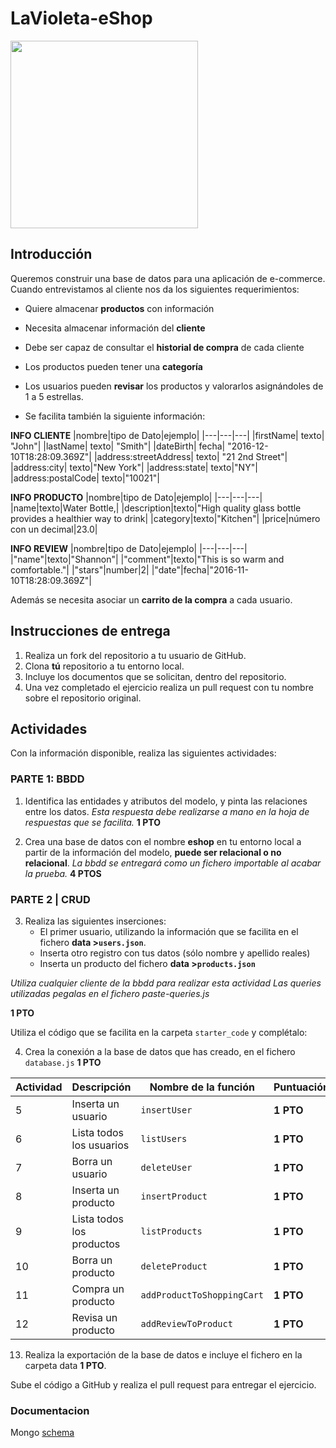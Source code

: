 # LaVioleta-eShop

<img src="https://imgur.com/NheKKdo.png" width="300px">

## Introducción

Queremos construir una base de datos para una aplicación de e-commerce.
Cuando entrevistamos al cliente nos da los siguientes requerimientos:

- Quiere almacenar **productos** con información
- Necesita almacenar información del **cliente**
- Debe ser capaz de consultar el **historial de compra** de cada cliente
- Los productos pueden tener una **categoría**
- Los usuarios pueden **revisar** los productos y valorarlos asignándoles de 1 a 5 estrellas.

- Se facilita también la siguiente información:

**INFO CLIENTE**
|nombre|tipo de Dato|ejemplo|
|---|---|---|
|firstName| texto| "John"|
|lastName| texto| "Smith"|
|dateBirth| fecha| "2016-12-10T18:28:09.369Z"|
|address:streetAddress| texto| "21 2nd Street"|
|address:city| texto|"New York"|
|address:state| texto|"NY"|
|address:postalCode| texto|"10021"|

**INFO PRODUCTO**
|nombre|tipo de Dato|ejemplo|
|---|---|---|
|name|texto|Water Bottle,|
|description|texto|"High quality glass bottle provides a healthier way to drink|
|category|texto|"Kitchen"|
|price|número con un decimal|23.0|

**INFO REVIEW**
|nombre|tipo de Dato|ejemplo|
|---|---|---|
|"name"|texto|"Shannon"|
|"comment"|texto|"This is so warm and comfortable."|
|"stars"|number|2|
|"date"|fecha|"2016-11-10T18:28:09.369Z"|

Además se necesita asociar un **carrito de la compra** a cada usuario.

## Instrucciones de entrega

1. Realiza un fork del repositorio a tu usuario de GitHub.
2. Clona **tú** repositorio a tu entorno local.
3. Incluye los documentos que se solicitan, dentro del repositorio.
4. Una vez completado el ejercicio realiza un pull request con tu nombre sobre el repositorio original.

## Actividades

Con la información disponible, realiza las siguientes actividades:

### PARTE 1: BBDD
1. Identifica las entidades y atributos del modelo, y pinta las relaciones entre los datos.
   _Esta respuesta debe realizarse a mano en la hoja de respuestas que se facilita._
   **1 PTO**

2. Crea una base de datos con el nombre **eshop** en tu entorno local a partir de la información del modelo, **puede ser relacional o no relacional**.
   _La bbdd se entregará como un fichero importable al acabar la prueba._
   **4 PTOS**

### PARTE 2 | CRUD

3. Realiza las siguientes inserciones:
    - El primer usuario, utilizando la información que se facilita en el fichero **data >`users.json`**.
    - Inserta otro registro con tus datos (sólo nombre y apellido reales)
    - Inserta un producto del fichero **data >`products.json`**

_Utiliza cualquier cliente de la bbdd para realizar esta actividad_
_Las queries utilizadas pegalas en el fichero paste-queries.js_

   **1 PTO**

Utiliza el código que se facilita en la carpeta `starter_code` y complétalo:

4. Crea la conexión a la base de datos que has creado, en el fichero `database.js`
   **1 PTO**


| Actividad | Descripción | Nombre de la función|Puntuación|
|-----|-------------|-------|--------|
| 5 | Inserta un usuario | `insertUser`|**1 PTO**|
| 6 | Lista todos los usuarios| `listUsers`|**1 PTO**|
| 7 | Borra un usuario | `deleteUser`|**1 PTO**|
| 8 | Inserta un producto| `insertProduct`|**1 PTO**|
| 9 | Lista todos los productos| `listProducts`|**1 PTO**|
| 10 | Borra un producto | `deleteProduct`|**1 PTO**|
| 11 | Compra un producto| `addProductToShoppingCart`|**1 PTO**|
| 12| Revisa un producto | `addReviewToProduct`|**1 PTO**|

13. Realiza la exportación de la base de datos e incluye el fichero en la carpeta data
    **1 PTO**.

Sube el código a GitHub y realiza el pull request para entregar el ejercicio.


### Documentacion

Mongo [schema](https://stackoverflow.com/questions/41504658/how-do-i-validated-array-of-objects-using-mongodb-validator)